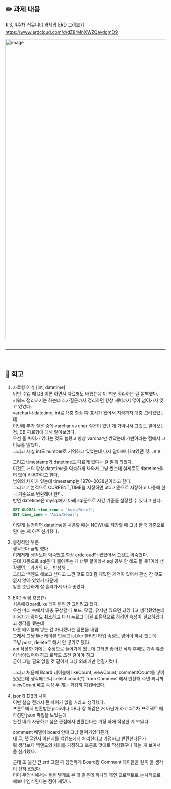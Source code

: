 ## ✏️ 과제 내용
⬇️ 3, 4주차 커뮤니티 과제의 ERD 그려보기<br>
https://www.erdcloud.com/d/dZ8rMnXWZQavdgmD9

<img width="941" alt="image" src="https://github.com/user-attachments/assets/36911898-caa2-4e00-885d-c323ce5c2c8a" />

<br>
<br>

---

<br>

## 👀 회고
1. 자료형 이슈 [int, datetime]<br>
   이번 수업 때 DB 이론 하면서 자료형도 배웠는데 이 부분 정리하는 걸 깜빡했다.<br>
   키워드 정리까지는 하는데 추가질문까지 정리하면 항상 새벽까지 많이 넘어가서 잊고 있었다.<br>
   varchar나 datetime, int로 대충 항상 다 표시가 됐어서 지금까지 대충 그려왔었는데<br>
   이번에 추가 질문 중에 varchar vs char 질문이 있던 게 기억나서 그것도 알아보는 겸, DB 자료형에 대해 알아보았다.<br>
   우선 둘 차이가 있다는 것도 놀랐고 항상 varchar만 썼었는데 가변이라는 점에서 그 이유를 알았다.<br>
   그리고 사실 int도 number로 기억하고 있었는데 다시 알아보니 int였던 것...ㅎㅎ<br>

   그리고 timestamp와 datetime도 다르게 있다는 걸 알게 되었다.<br>
   이것도 거의 항상 datetime을 익숙하게 봐와서 그냥 썼는데 실제로도 datetime을 더 많이 사용한다고 한다.<br>
   범위의 차이가 있는데 timestamp는 1970~2038년이라고 한다.<br>
   그리고 기본적으로 CURRENT_TIME을 저장하면 utc 기준으로 저장하고 나중에 한국 기준으로 변환해야 한다.<br>
   반면 datetime은 mysql에서 아래 sql문으로 시간 기준을 설정할 수 있다고 한다.<br>
   
   ```sql
   SET GLOBAL time_zone = 'Asia/Seoul';
   SET time_zone = 'Asia/Seoul';
   ```
   이렇게 설정하면 datetime을 사용할 때는 NOW()로 저장할 때 그냥 한국 기준으로 된다는 게 아주 신기했다.
   
2. 긍정적인 부분<br>
   생각보다 금방 했다.<br>
   이래저래 생각보다 익숙했고 항상 erdcloud만 썼었어서 그것도 익숙했다.<br>
   근데 자동으로 sql문 다 뽑아주는 게 너무 꿀이라서 sql 공부 안 해도 될 듯?이라 생각했던... 과거의 나... 반성해...<br>
   그리고 백엔드 해보고 싶다고 느낀 것도 DB 좀 재밌던 기억이 있어서 관심 간 것도 없지 않아 있었기 때문에<br>
   암튼 순탄하게 잘 흘러가서 아주 좋았다.

3. ERD 작성 흐름(?)<br>
   처음에 BoardLike 테이블은 안 그리려고 했다.<br>
   우선 머리 속에서 대충 구상할 때 보드, 댓글, 유저만 있으면 되겠다고 생각했었는데<br>
   사용자가 좋아요 취소하고 다시 누르고 이걸 효율적으로 하려면 속성이 필요하겠다고 생각을 했는데<br>
   다른 테이블에 넣는 건 아니겠다는 결론을 내림<br>
   그래서 그냥 like 테이블 만들고 isLike 불리언 타입 속성도 넣어야 하나 했는데<br>
   그냥 post, delete로 해서 안 넣기로 했다.<br>
   api 작성한 거에는 수정으로 들어가게 했는데 그러면 좋아요 삭제 후에도 계속 튜플이 남아있어야 하고 로직도 조건 걸아야 하고<br>
   굳이 그럴 필요 없을 것 같아서 그냥 외래키만 연결시켰다.<br>

   그리고 처음에 Board 테이블에 likeCount, viewCount, commentCount를 넣어놨었는데 생각해 보니
   select count(*) from Comment 해서 반환해 주면 되니까 viewCount 빼고 속성 두 개는 과감히 지워버렸다.<br>

4. json과 DB의 차이<br>
   이번 실습 전까지 큰 차이가 없을 거라고 생각했다.<br>
   프론트에서 반환받는 json이나 DB나 걍 똑같은 거 아닌가 하고 4주차 프로젝트 때 작성한 json 파일을 보았는데<br>
   완전 내가 사용하고 싶은 관점에서 반환한다는 가정 하에 작성한 게 보였다.<br>
   
   comment 배열이 board 안에 그냥 들어가있다든가, <br>
   내 글, 댓글인지 아닌지를 백엔드에서 처리한다고 가정하고 반환한다든가<br>
   뭐 생각보다 백엔드의 처리를 가정하고 프론트 맛대로 작성했구나 하는 게 보여서 좀 신기했다.<br>

   근데 또 웃긴 건 erd 그릴 때 당연하게 Board랑 Comment 테이블을 같이 둘 생각이 전혀 없었다.<br>
   이미 무의식에서는 둘을 별개로 본 것 같은데 하나의 개인 프로젝트로 순차적으로 해보니 인식된다는 점이 재밌다.<br>
      
